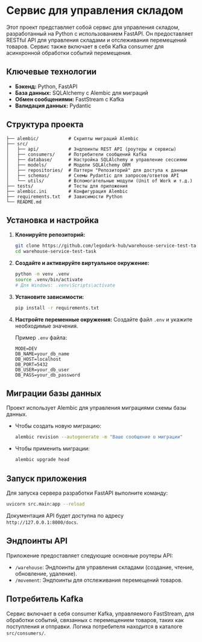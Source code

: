 # Сервис для управления складом

Этот проект представляет собой сервис для управления складом, разработанный на Python с использованием FastAPI. Он предоставляет RESTful API для управления складами и отслеживания перемещений товаров. Сервис также включает в себя Kafka consumer для асинхронной обработки событий перемещения.

## Ключевые технологии

- **Бэкенд:** Python, FastAPI
- **База данных:** SQLAlchemy с Alembic для миграций
- **Обмен сообщениями:** FastStream с Kafka
- **Валидация данных:** Pydantic

## Структура проекта

```
├── alembic/           # Скрипты миграций Alembic
├── src/
│   ├── api/           # Эндпоинты REST API (роутеры и сервисы)
│   ├── consumers/     # Потребители сообщений Kafka
│   ├── database/      # Настройка SQLAlchemy и управление сессиями
│   ├── models/        # Модели SQLAlchemy ORM
│   ├── repositories/  # Паттерн "Репозиторий" для доступа к данным
│   ├── schemas/       # Схемы Pydantic для запросов/ответов API
│   └── utils/         # Вспомогательные модули (Unit of Work и т.д.)
├── tests/             # Тесты для приложения
├── alembic.ini        # Конфигурация Alembic
├── requirements.txt   # Зависимости Python
└── README.md
```

## Установка и настройка

1. **Клонируйте репозиторий:**

    ```bash
    git clone https://github.com/legodark-hub/warehouse-service-test-task.git
    cd warehouse-service-test-task
    ```

2. **Создайте и активируйте виртуальное окружение:**

    ```bash
    python -m venv .venv
    source .venv/bin/activate  
    # Для Windows: .venv\Scripts\activate
    ```

3. **Установите зависимости:**

    ```bash
    pip install -r requirements.txt
    ```

4. **Настройте переменные окружения:**
    Создайте файл `.env` и укажите необходимые значения.

    Пример `.env` файла:
    ```
    MODE=DEV
    DB_NAME=your_db_name
    DB_HOST=localhost
    DB_PORT=5432
    DB_USER=your_db_user
    DB_PASS=your_db_password
    ```

## Миграции базы данных

Проект использует Alembic для управления миграциями схемы базы данных.

- Чтобы создать новую миграцию:

    ```bash
    alembic revision --autogenerate -m "Ваше сообщение о миграции"
    ```

- Чтобы применить миграции:

    ```bash
    alembic upgrade head
    ```

## Запуск приложения

Для запуска сервера разработки FastAPI выполните команду:

```bash
uvicorn src.main:app --reload
```

Документация API будет доступна по адресу `http://127.0.0.1:8000/docs`.

## Эндпоинты API

Приложение предоставляет следующие основные роутеры API:

- `/warehouse`: Эндпоинты для управления складами (создание, чтение, обновление, удаление).
- `/movement`: Эндпоинты для отслеживания перемещений товаров.

## Потребитель Kafka

Сервис включает в себя consumer Kafka, управляемого FastStream, для обработки событий, связанных с перемещением товаров, таких как поступления и отправки. Логика потребителя находится в каталоге `src/consumers/`.
